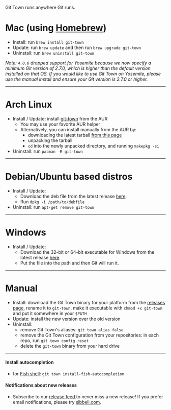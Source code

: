 Git Town runs anywhere Git runs.

# Mac (using [Homebrew](http://brew.sh))

* Install: run `brew install git-town`
* Update: run `brew update` and then run `brew upgrade git-town`
* Uninstall: run `brew uninstall git-town`

_Note: `4.0.0` dropped support for Yosemite because we now specify a minimum Git version of 2.7.0,
which is higher than the default version installed on that OS.
If you would like to use Git Town on Yosemite,
please use the manual install and ensure your Git version is 2.7.0 or higher._

---

# Arch Linux

* Install / Update: install [git-town](https://aur.archlinux.org/packages/git-town/) from the AUR
  * You may use your favorite AUR helper
  * Alternatively, you can install manually from the AUR by:
    * downloading the latest tarball [from this page](https://aur.archlinux.org/packages/git-town/)
    * unpacking the tarball
    * `cd` into the newly unpacked directory, and running `makepkg -si`
* Uninstall: run `pacman -R git-town`

---

# Debian/Ubuntu based distros

* Install / Update:
  * Download the deb file from the latest release [here](https://github.com/Originate/git-town/releases).
  * Run `dpkg -i /path/to/debfile`
* Uninstall: run `apt-get remove git-town`

---

# Windows

* Install / Update:
  * Download the 32-bit or 64-bit executable for Windows from the latest release [here](https://github.com/Originate/git-town/releases).
  * Put the file into the path and then Git will run it.

---

# Manual

* Install: download the Git Town binary for your platform from the
  [releases page](https://github.com/Originate/git-town/releases),
  rename it to `git-town`, make it executable with `chmod +x git-town`
  and put it somewhere in your `$PATH`
* Update: install the new version over the old version
* Uninstall:
  * remove Git Town's aliases: `git town alias false`
  * remove the Git Town configuration from your repositories:
    in each repo, run `git town config reset`
  * delete the `git-town` binary from your hard drive

---

#### Install autocompletion

* for [Fish shell](http://fishshell.com): `git town install-fish-autocompletion`

#### Notifications about new releases

* Subscribe to our
  <a href="https://github.com/Originate/git-town/releases.atom">
  release feed <i class="ion-social-rss accent-color"></i></a> to never miss a new release!
  If you prefer email notifications, please try [sibbell.com](https://sibbell.com).
